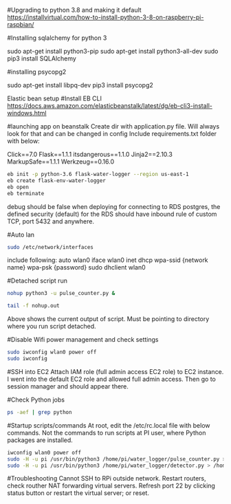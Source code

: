 #Upgrading to python 3.8 and making it default
https://installvirtual.com/how-to-install-python-3-8-on-raspberry-pi-raspbian/

#Installing sqlalchemy for python 3

sudo apt-get install python3-pip
sudo apt-get install python3-all-dev
sudo pip3 install SQLAlchemy

#installing psycopg2

sudo apt-get install libpq-dev
pip3 install psycopg2

Elastic bean setup
#Install EB CLI
https://docs.aws.amazon.com/elasticbeanstalk/latest/dg/eb-cli3-install-windows.html

#launching app on  beanstalk
Create dir with application.py file. Will always look for that and can be changed in config
Include requirements.txt folder with below:

Click==7.0
Flask==1.1.1
itsdangerous==1.1.0
Jinja2==2.10.3
MarkupSafe==1.1.1
Werkzeug==0.16.0

```bash
eb init -p python-3.6 flask-water-logger --region us-east-1
eb create flask-env-water-logger
eb open
eb terminate
```

debug should be false when deploying
for connecting to RDS postgres, the defined security (default) for the RDS should have inbound rule of custom TCP, port 5432 and anywhere. 

#Auto lan
```bash
sudo /etc/network/interfaces
```

include following:
auto wlan0
iface wlan0 inet dhcp
wpa-ssid {network name}
wpa-psk {password}
sudo dhclient wlan0


#Detached script run
```bash
nohup python3 -u pulse_counter.py &
```

```bash
tail -f nohup.out
```

Above shows the current output of script. Must be pointing to directory where you run script detached. 

#Disable Wifi power management and check settings
```bash
sudo iwconfig wlan0 power off
sudo iwconfig
```

#SSH into EC2
Attach IAM role (full admin access EC2 role) to EC2 instance. I went into the default EC2 role and allowed full admin access.
Then go to session manager and should appear there.

#Check Python jobs
```bash
ps -aef | grep python
```

#Startup scripts/commands
At root, edit the /etc/rc.local file with below commands. Not the commands to run scripts at PI user, where Python packages are installed.
```bash
iwconfig wlan0 power off
sudo -H -u pi /usr/bin/python3 /home/pi/water_logger/pulse_counter.py > /home/pi/water_logger/pulse_counter_log.log 2>&1 &
sudo -H -u pi /usr/bin/python3 /home/pi/water_logger/detector.py > /home/pi/water_logger/detector_log.log 2>&1 &
```

#Troubleshooting
Cannot SSH to RPi outside network. Restart routers, check routher NAT forwarding virtual servers. Refresh port 22 by clicking status button or restart the virtual server; or reset. 